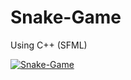 # Snake-Game
Using C++ (SFML)

[![Snake-Game](https://img.youtube.com/vi/Ts2Irc1RdG8/0.jpg)](https://www.youtube.com/watch?v=Ts2Irc1RdG8)
